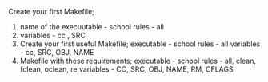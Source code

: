Create your first Makefile;
1)	name of the execuutable - school
	rules - all
2) variables - cc , SRC
3) Create your first useful Makefile;
	executable - school
	rules - all
	variables - cc, SRC, OBJ, NAME
4) Makefile with these requirements;
	executable - school
	rules - all, clean, fclean, oclean, re
	variables - CC, SRC, OBJ, NAME, RM, CFLAGS
